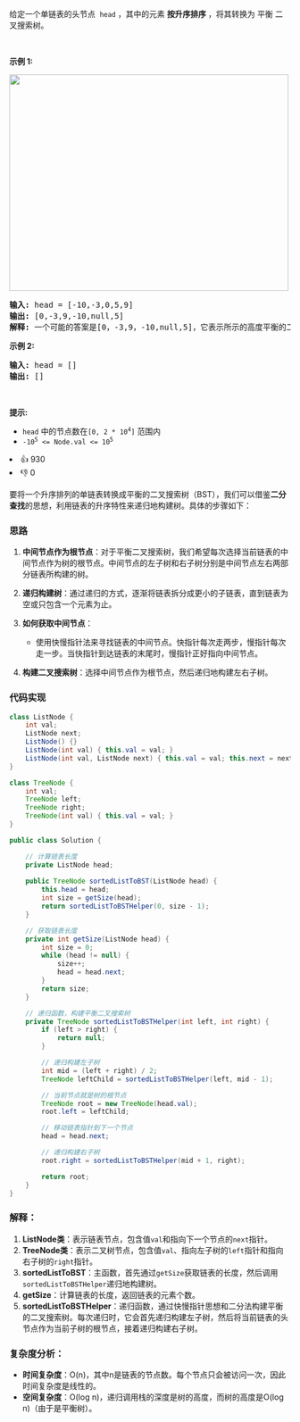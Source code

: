 <p>给定一个单链表的头节点 &nbsp;<code>head</code>&nbsp;，其中的元素 <strong>按升序排序</strong> ，将其转换为 <span data-keyword="height-balanced">平衡</span> 二叉搜索树。</p>

<p>&nbsp;</p>

<p><strong>示例 1:</strong></p>

<p><img src="https://assets.leetcode.com/uploads/2020/08/17/linked.jpg" style="height: 388px; width: 500px;" /></p>

<pre>
<strong>输入:</strong> head = [-10,-3,0,5,9]
<strong>输出:</strong> [0,-3,9,-10,null,5]
<strong>解释:</strong> 一个可能的答案是[0，-3,9，-10,null,5]，它表示所示的高度平衡的二叉搜索树。
</pre>

<p><strong>示例 2:</strong></p>

<pre>
<strong>输入:</strong> head = []
<strong>输出:</strong> []
</pre>

<p>&nbsp;</p>

<p><strong>提示:</strong></p>

<ul> 
 <li><code>head</code>&nbsp;中的节点数在<code>[0, 2 * 10<sup>4</sup>]</code>&nbsp;范围内</li> 
 <li><code>-10<sup>5</sup>&nbsp;&lt;= Node.val &lt;= 10<sup>5</sup></code></li> 
</ul>

<div><li>👍 930</li><li>👎 0</li></div>

要将一个升序排列的单链表转换成平衡的二叉搜索树（BST），我们可以借鉴**二分查找**的思想，利用链表的升序特性来递归地构建树。具体的步骤如下：

### 思路

1. **中间节点作为根节点**：对于平衡二叉搜索树，我们希望每次选择当前链表的中间节点作为树的根节点。中间节点的左子树和右子树分别是中间节点左右两部分链表所构建的树。

2. **递归构建树**：通过递归的方式，逐渐将链表拆分成更小的子链表，直到链表为空或只包含一个元素为止。

3. **如何获取中间节点**：
    - 使用快慢指针法来寻找链表的中间节点。快指针每次走两步，慢指针每次走一步。当快指针到达链表的末尾时，慢指针正好指向中间节点。

4. **构建二叉搜索树**：选择中间节点作为根节点，然后递归地构建左右子树。

### 代码实现

```java
class ListNode {
    int val;
    ListNode next;
    ListNode() {}
    ListNode(int val) { this.val = val; }
    ListNode(int val, ListNode next) { this.val = val; this.next = next; }
}

class TreeNode {
    int val;
    TreeNode left;
    TreeNode right;
    TreeNode(int val) { this.val = val; }
}

public class Solution {

    // 计算链表长度
    private ListNode head;
    
    public TreeNode sortedListToBST(ListNode head) {
        this.head = head;
        int size = getSize(head);
        return sortedListToBSTHelper(0, size - 1);
    }

    // 获取链表长度
    private int getSize(ListNode head) {
        int size = 0;
        while (head != null) {
            size++;
            head = head.next;
        }
        return size;
    }

    // 递归函数，构建平衡二叉搜索树
    private TreeNode sortedListToBSTHelper(int left, int right) {
        if (left > right) {
            return null;
        }

        // 递归构建左子树
        int mid = (left + right) / 2;
        TreeNode leftChild = sortedListToBSTHelper(left, mid - 1);

        // 当前节点就是树的根节点
        TreeNode root = new TreeNode(head.val);
        root.left = leftChild;

        // 移动链表指针到下一个节点
        head = head.next;

        // 递归构建右子树
        root.right = sortedListToBSTHelper(mid + 1, right);

        return root;
    }
}
```

### 解释：

1. **ListNode类**：表示链表节点，包含值`val`和指向下一个节点的`next`指针。
2. **TreeNode类**：表示二叉树节点，包含值`val`、指向左子树的`left`指针和指向右子树的`right`指针。
3. **sortedListToBST**：主函数，首先通过`getSize`获取链表的长度，然后调用`sortedListToBSTHelper`递归地构建树。
4. **getSize**：计算链表的长度，返回链表的元素个数。
5. **sortedListToBSTHelper**：递归函数，通过快慢指针思想和二分法构建平衡的二叉搜索树。每次递归时，它会首先递归构建左子树，然后将当前链表的头节点作为当前子树的根节点，接着递归构建右子树。

### 复杂度分析：
- **时间复杂度**：O(n)，其中n是链表的节点数。每个节点只会被访问一次，因此时间复杂度是线性的。
- **空间复杂度**：O(log n)，递归调用栈的深度是树的高度，而树的高度是O(log n)（由于是平衡树）。
